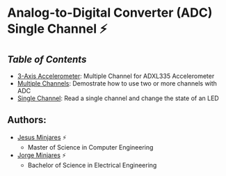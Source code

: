 # **Analog-to-Digital Converter (ADC) Single Channel :zap:**

## ***Table of Contents***    
 * [3-Axis Accelerometer](https://github.com/jminjares4/MSP432-Example-Codes/tree/main/Analog%20to%20Digital%20Converter%20(ADC)/ADC%203-Axis%20Accelerometer): Multiple Channel for ADXL335 Accelerometer
 * [Multiple Channels](https://github.com/jminjares4/MSP432-Example-Codes/tree/main/Analog%20to%20Digital%20Converter%20(ADC)/ADC%20Multiple%20Channel): Demostrate how to use two or more channels with ADC 
 * [Single Channel](https://github.com/jminjares4/MSP432-Example-Codes/tree/main/Analog%20to%20Digital%20Converter%20(ADC)/ADC%20Single%20Channel): Read a single channel and change the state of an LED

## **Authors:**
  - [Jesus Minjares](https://github.com/jminjares4) :zap:
    - Master of Science in Computer Engineering
  - [Jorge Minjares](https://github.com/JorgeMinjares) :zap:
    - Bachelor of Science in Electrical Engineering